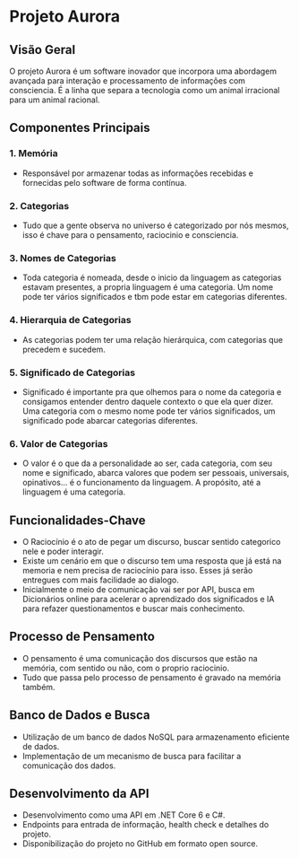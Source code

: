 # Projeto Aurora

## Visão Geral

O projeto Aurora é um software inovador que incorpora uma abordagem avançada para interação e processamento de informações com consciencia. É a linha que separa a tecnologia como um animal irracional para um animal racional.

## Componentes Principais

### 1. Memória

- Responsável por armazenar todas as informações recebidas e fornecidas pelo software de forma contínua.

### 2. Categorias

- Tudo que a gente observa no universo é categorizado por nós mesmos, isso é chave para o pensamento, raciocinio e consciencia.

### 3. Nomes de Categorias

- Toda categoria é nomeada, desde o inicio da linguagem as categorias estavam presentes, a propria linguagem é uma categoria. Um nome pode ter vários significados e tbm pode estar em categorias diferentes.

### 4. Hierarquia de Categorias

- As categorias podem ter uma relação hierárquica, com categorias que precedem e sucedem.

### 5. Significado de Categorias

- Significado é importante pra que olhemos para o nome da categoria e consigamos entender dentro daquele contexto o que ela quer dizer. Uma categoria com o mesmo nome pode ter vários significados, um significado pode abarcar categorias diferentes.

### 6. Valor de Categorias

- O valor é o que da a personalidade ao ser, cada categoria, com seu nome e significado, abarca valores que podem ser pessoais, universais, opinativos... é o funcionamento da linguagem. A propósito, até a linguagem é uma categoria.

## Funcionalidades-Chave

- O Raciocínio é o ato de pegar um discurso, buscar sentido categorico nele e poder interagir.
- Existe um cenário em que o discurso tem uma resposta que já está na memoria e nem precisa de raciocínio para isso. Esses já serão entregues com mais facilidade ao dialogo.
- Inicialmente o meio de comunicação vai ser por API, busca em Dicionários online para acelerar o aprendizado dos significados e IA para refazer questionamentos e buscar mais conhecimento.

## Processo de Pensamento

- O pensamento é uma comunicação dos discursos que estão na memória, com sentido ou não, com o proprio raciocinio.
- Tudo que passa pelo processo de pensamento é gravado na memória também.

## Banco de Dados e Busca

- Utilização de um banco de dados NoSQL para armazenamento eficiente de dados.
- Implementação de um mecanismo de busca para facilitar a comunicação dos dados.

## Desenvolvimento da API

- Desenvolvimento como uma API em .NET Core 6 e C#.
- Endpoints para entrada de informação, health check e detalhes do projeto.
- Disponibilização do projeto no GitHub em formato open source.

